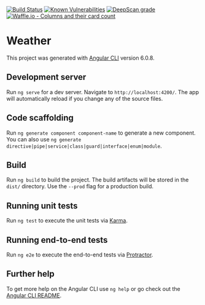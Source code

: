 [![Build Status](https://travis-ci.com/ghoul007/weather.svg?branch=master)](https://travis-ci.com/ghoul007/weather)
[![Known Vulnerabilities](https://snyk.io/test/github/ghoul007/weather/badge.svg?targetFile=package.json)](https://snyk.io/test/github/ghoul007/weather?targetFile=package.json)
[![DeepScan grade](https://deepscan.io/api/projects/3238/branches/27476/badge/grade.svg)](https://deepscan.io/dashboard#view=project&pid=3238&bid=27476)
[![Waffle.io - Columns and their card count](https://badge.waffle.io/ghoul007/weather.svg?columns=all)](https://waffle.io/ghoul007/weather)

# Weather

This project was generated with [Angular CLI](https://github.com/angular/angular-cli) version 6.0.8.

## Development server

Run `ng serve` for a dev server. Navigate to `http://localhost:4200/`. The app will automatically reload if you change any of the source files.

## Code scaffolding

Run `ng generate component component-name` to generate a new component. You can also use `ng generate directive|pipe|service|class|guard|interface|enum|module`.

## Build

Run `ng build` to build the project. The build artifacts will be stored in the `dist/` directory. Use the `--prod` flag for a production build.

## Running unit tests

Run `ng test` to execute the unit tests via [Karma](https://karma-runner.github.io).

## Running end-to-end tests

Run `ng e2e` to execute the end-to-end tests via [Protractor](http://www.protractortest.org/).

## Further help

To get more help on the Angular CLI use `ng help` or go check out the [Angular CLI README](https://github.com/angular/angular-cli/blob/master/README.md).
